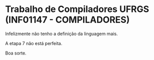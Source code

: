 # Trabalho de Compiladores UFRGS (INF01147 - COMPILADORES)

Infelizmente não tenho a definição da linguagem mais.

A etapa 7 não está perfeita.

Boa sorte.

